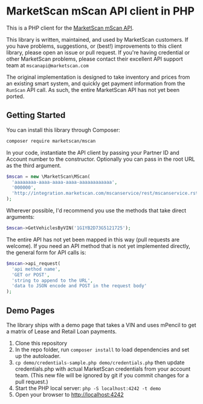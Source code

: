 # MarketScan mScan API client in PHP

This is a PHP client for the [MarketScan mScan API](http://www.marketscan.com/mScanAPIDocumentation/html/Welcome.htm).

This library is written, maintained, and used by MarketScan customers. If you have problems, suggestions, or (best!) improvements to this client library, please open an issue or pull request.  If you're having credential or other MarketScan problems, please contact their excellent API support team at `mscanapi@marketscan.com`

The original implementation is designed to take inventory and prices from an existing smart system, and quickly get payment information from the `RunScan` API call. As such, the entire MarketScan API has not yet been ported.

## Getting Started

You can install this library through Composer:

```bash
composer require marketscan/mscan
```

In your code, instantiate the API client by passing your Partner ID and Account number to the constructor.  Optionally you can pass in the root URL as the third argument.

```php
$mscan = new \MarketScan\MScan(
  'aaaaaaaa-aaaa-aaaa-aaaa-aaaaaaaaaaaa',
  '000000',
  'http://integration.marketscan.com/mscanservice/rest/mscanservice.rst/?'
);
```

Wherever possible, I'd recommend you use the methods that take direct arguments:

```php
$mscan->GetVehiclesByVIN('1G1YB2D73G5121725');
```

The entire API has not yet been mapped in this way (pull requests are welcome). If you need an API method that is not yet implemented directly, the general form for API calls is:

```php
$mscan->api_request(
  'api method name',
  'GET or POST',
  'string to append to the URL',
  'data to JSON encode and POST in the request body'
);
```

## Demo Pages

The library ships with a demo page that takes a VIN and uses mPencil to get a matrix of Lease and Retail Loan payments.

  1. Clone this repository
  1. In the repo folder, run `composer install` to load dependencies and set up the autoloader.
  1. `cp demo/credentials-sample.php demo/credentials.php` then update credentials.php with actual MarketScan credentials from your account team.  (This new file will be ignored by git if you commit changes for a pull request.)
  1. Start the PHP local server: `php -S localhost:4242 -t demo`
  1. Open your browser to [http://localhost:4242](http://localhost:4242)
